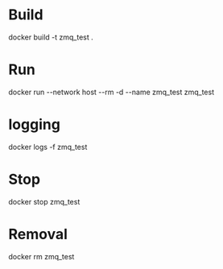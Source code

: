 # Build
docker build -t zmq_test .

# Run
docker run --network host --rm -d --name zmq_test zmq_test 

# logging
docker logs -f zmq_test

# Stop
docker stop zmq_test

# Removal
docker rm zmq_test
